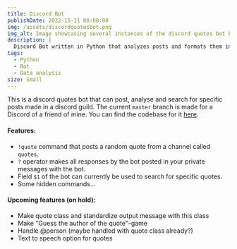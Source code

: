 ```yaml
---
title: Discord Bot
publishDate: 2022-15-11 00:00:00
img: /assets/discordquotesbot.png
img_alt: Image showcasing several instances of the discord quotes bot being called in a chat and responding.
description: |
  Discord Bot written in Python that analyzes posts and formats them into quotes.
tags:
  - Python
  - Bot
  - Data analysis
size: Small
---
```


This is a discord quotes bot that can post, analyse and search for specific posts made in a discord guild. 
The current `master` branch is made for a Discord of a friend of mine. You can find the codebase for it [here](https://github.com/Jurkyy/discord-quote-bot).

#### Features:
- `!quote` command that posts a random quote from a channel called `quotes`.
- `?` operator makes all responses by the bot posted in your private messages with the bot.
- Field `$1` of the bot can currently be used to search for specific quotes.
- Some hidden commands...

#### Upcoming features (on hold):
- Make quote class and standardize output message with this class
- Make "Guess the author of the quote"-game
- Handle @person (maybe handled with quote class already?)
- Text to speech option for quotes

